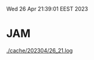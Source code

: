 Wed 26 Apr 21:39:01 EEST 2023
# JAM
<a href='./cache/202304/26_21.log'>./cache/202304/26_21.log</a>
